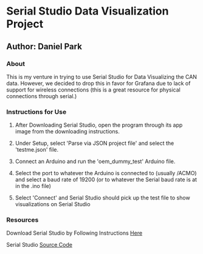 # Serial Studio Data Visualization Project
## Author: Daniel Park

### About

This is my venture in trying to use Serial Studio for Data Visualizing the CAN data. However, we decided to drop this in favor for Grafana due to lack of support for wireless connections (this is a great resource for physical connections through serial.)

### Instructions for Use

1. After Downloading Serial Studio, open the program through its app image from the downloading instructions.
 
2. Under Setup, select 'Parse via JSON project file' and select the 'testme.json' file.

3. Connect an Arduino and run the 'oem\_dummy\_test' Arduino file.

4. Select the port to whatever the Arduino is connected to (usually /ACMO) and select a baud rate of 19200 (or to whatever the Serial baud rate is at in the .ino file)

5. Select 'Connect' and Serial Studio should pick up the test file to show visualizations on Serial Studio
  
### Resources

Download Serial Studio by Following Instructions [Here](https://github.com/Serial-Studio/Serial-Studio/releases/tag/v1.1.7)

Serial Studio [Source Code](https://github.com/Serial-Studio/Serial-Studio/tree/v1.1.7)
